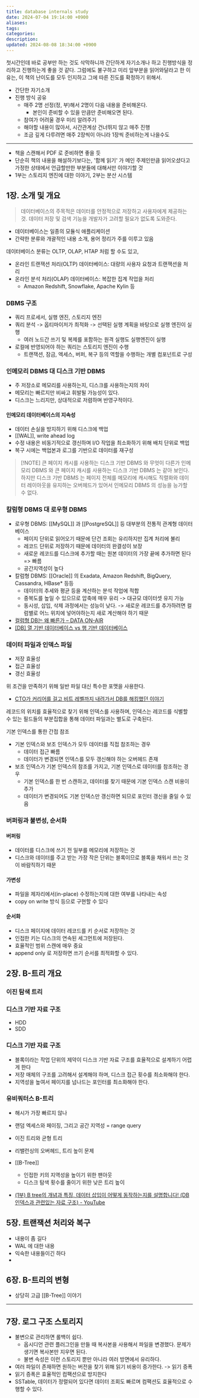 ```yaml
---
title: database internals study
date: 2024-07-04 19:14:00 +0900
aliases: 
tags: 
categories: 
description: 
updated: 2024-08-08 18:34:00 +0900
---
```


첫시간인데 바로 공부만 하는 것도 삭막하니까 간단하게 자기소개나 하고 진행방식을 정리하고 진행하는게 좋을 것 같다. 그럼에도 불구하고 미리 앞부분을 읽어와달라고 한 이유는, 이 책의 난이도를 모두 인지하고 그에 따른 진도를 확정하기 위해서.

- 간단한 자기소개
- 진행 방식 공유
    - 매주 2명 선정(정, 부)해서 2명이 다음 내용을 준비해온다.
        - 본인이 준비할 수 있을 만큼만 준비해오면 된다.
    - 참여가 어려울 경우 미리 알려주기
    - 해야할 내용이 많아서, 시간관계상 건너뛰지 않고 매주 진행
    - 조금 깊게 다루려면 매주 2장씩이 아니라 1장씩 준비하는게 나을수도

---

- 책을 스캔해서 PDF 로 준비하면 좋을 듯
- 단순히 책의 내용을 해설하기보다는, '함께 읽기' 가 메인 주제인만큼 읽어오셨다고 가정한 상태에서 언급할만한 부분들에 대해서만 이야기할 것
- 1부는 스토리지 엔진에 대한 이야기, 2부는 분산 시스템

## 1장. 소개 및 개요

> 데이터베이스의 주목적은 데이터를 안정적으로 저장하고 사용자에게 제공하는 것. 데이터 저장 및 검색 기능을 개발자가 고려할 필요가 없도록 도와준다.

- 데이터베이스는 일종의 모듈식 애플리케이션
- 간략한 분류와 개괄적인 내용 소개, 용어 정리가 주를 이루고 있음

데이터베이스 분류는 OLTP, OLAP, HTAP 처럼 할 수도 있고,

- 온라인 트랜잭션 처리(OLTP) 데이터베이스: 대량의 사용자 요청과 트랜잭션을 처리
- 온라인 분석 처리(OLAP) 데이터베이스: 복잡한 집계 작업을 처리
    - Amazon Redshift, Snowflake, Apache Kylin 등

### DBMS 구조

- 쿼리 프로세서, 실행 엔진, 스토리지 엔진
- 쿼리 분석 -> 옵티마이저가 최적화 -> 선택된 실행 계획을 바탕으로 실행 엔진이 실행
    - 여러 노드간 쓰기 및 복제를 포함하는 원격 실행도 실행엔진이 실행
- 로컬에 반영되어야 하는 쿼리는 스토리지 엔진이 수행
    - 트랜잭션, 잠금, 엑세스, 버퍼, 복구 등의 역할을 수행하는 개별 컴포넌트로 구성

### 인메모리 DBMS 대 디스크 기반 DBMS

- 주 저장소로 메모리를 사용하는지, 디스크를 사용하는지의 차이
- 메모리는 빠르지만 비싸고 휘발될 가능성이 있다.
- 디스크는 느리지만, 상대적으로 저렴하며 반영구적이다.

#### 인메모리 데이터베이스의 지속성

- 데이터 손실을 방지하기 위해 디스크에 백업
- [[WAL]], write ahead log
- 수정 내용은 비동기적으로 갱신하며 I/O 작업을 최소화하기 위해 배치 단위로 백업
- 복구 시에는 백업본과 로그를 기반으로 데이터를 재구성

> [!NOTE] 큰 페이지 캐시를 사용하는 디스크 기반 DBMS 와 무엇이 다른가
> 인메모리 DBMS 와 큰 페이지 캐시를 사용하는 디스크 기반 DBMS 는 같아 보인다. 하지만 디스크 기반 DBMS 는 페이지 전체를 메모리에 캐시해도 직렬화와 데이터 레이아웃을 유지하는 오버헤드가 있어서 인메모리 DBMS 의 성능을 능가할 수 없다.

### 칼럼형 DBMS 대 로우형 DBMS

- 로우형 DBMS: [[MySQL]] 과 [[PostgreSQL]] 등 대부분의 전통적 관계형 데이터베이스
    - 페이지 단위로 읽어오기 때문에 단건 조회는 유리하지만 집계 처리에 불리
    - 레코드 단위로 저장하기 때문에 데이터의 완결성이 보장
    - 새로운 레코드를 디스크에 추가할 때는 원본 데이터의 가장 끝에 추가하면 된다 => 빠름
    - 공간지역성이 높다
- 칼럼형 DBMS: [[Oracle]] 의 Exadata, Amazon Redshift, BigQuery, Cassandra, HBase* 등등
    - 데이터의 추세와 평균 등을 계산하는 분석 작업에 적합
    - 중복도를 높일 수 있으므로 압축에 매우 유리 -> 대규모 데이터셋 유지 가능
    - 동시성, 삽입, 삭제 과정에서는 성능이 낮다. -> 새로운 레코드를 추가하려면 컬럼별로 어느 위치에 넣어야하는지 새로 계산해야 하기 때문
- [컬럼형 DB는 왜 빠른가 – DATA ON-AIR](https://dataonair.or.kr/db-tech-reference/d-lounge/expert-column/?mod=document&uid=52606)
- [\[DB\] 열 기반 데이터베이스 vs 행 기반 데이터베이스](https://chaarlie.tistory.com/674)

### 데이터 파일과 인덱스 파일

- 저장 효율성
- 접근 효율성
- 갱신 효율성

위 조건을 만족하기 위해 일반 파일 대신 특수한 포맷을 사용한다.

- [CTO가 커리어를 걸고 비트 레벨까지 내려가서 DB를 해킹했던 이야기](https://tech.devsisters.com/posts/bit-level-database-hacking/)

레코드의 위치를 효율적으로 찾기 위해 인덱스를 사용하며, 인덱스는 레코드를 식별할 수 있는 필드들의 부분집합을 통해 데이터 파일과는 별도로 구축된다.

기본 인덱스를 통한 간접 참조

- 기본 인덱스와 보조 인덱스가 모두 데이터를 직접 참조하는 경우
    - 데이터 접근 빠름
    - 데이터가 변경되면 인덱스를 모두 갱신해야 하는 오버헤드 존재
- 보조 인덱스가 기본 인덱스의 참조를 가지고, 기본 인덱스로 데이터를 참조하는 경우
    - 기본 인덱스를 한 번 스캔하고, 데이터를 찾기 때문에 기본 인덱스 스캔 비용이 추가
    - 데이터가 변경되어도 기본 인덱스만 갱신하면 되므로 포인터 갱신을 줄일 수 있음

### 버퍼링과 불변성, 순서화

#### 버퍼링

- 데이터를 디스크에 쓰기 전 일부를 메모리에 저장하는 것
- 디스크와 데이터를 주고 받는 가장 작은 단위는 블록이므로 블록을 채워서 쓰는 것이 바람직하기 때문

#### 가변성

- 파일을 제자리에서(in-place) 수정하는지에 대한 여부를 나타내는 속성
- copy on write 방식 등으로 구현할 수 있다

#### 순서화

- 디스크 페이지에 데이터 레코드를 키 순서로 저장하는 것
- 인접한 키는 디스크의 연속된 세그먼트에 저장된다.
- 효율적인 범위 스캔에 매우 중요
- append only 로 저장하면 쓰기 순서를 최적화할 수 있다.

## 2장. B-트리 개요

### 이진 탐색 트리

### 디스크 기반 자료 구조

- HDD
- SDD

### 디스크 기반 자료 구조

- 블록이라는 작업 단위의 제약이 디스크 기반 자료 구조를 효율적으로 설계하기 어렵게 한다
- 저장 매체의 구조를 고려해서 설계해야 하며, 디스크 접근 횟수를 최소화해야 한다.
- 지역성을 높여서 페이지를 넘나드는 포인터를 최소화해야 한다.

### 유비쿼터스 B-트리

- 해시가 가장 빠르지 않나
- 랜덤 엑세스와 페이징, 그리고 공간 지역성 = range query
- 이진 트리와 균형 트리
- 리밸런싱의 오버헤드, 트리 높이 문제
- [[B-Tree]]
    - 인접한 키의 지역성을 높이기 위한 팬아웃
    - 디스크 탐색 횟수를 줄이기 위한 낮은 트리 높이

- [(1부) B tree의 개념과 특징, 데이터 삽입이 어떻게 동작하는지를 설명합니다! (DB 인덱스과 관련있는 자료 구조) - YouTube](https://www.youtube.com/watch?v=bqkcoSm_rCs)

## 5장. 트랜잭션 처리와 복구

- 내용이 좀 길다
- WAL 에 대한 내용
- 익숙한 내용들이긴 하다
- 

## 6장. B-트리의 변형

- 상당히 고급 [[B-Tree]] 이야기

---

## 7장. 로그 구조 스토리지

- 불변으로 관리하면 롤백이 쉽다.
    - 옵시디언 관련 플러그인을 만들 때 복사본을 사용해서 파일을 변경했다. 문제가 생기면 복사본만 지우면 된다.
    - 불변 속성은 이런 스토리지 뿐만 아니라 여러 방면에서 유리하다.
- 여러 파일이 존재하면 원하는 버전을 찾기 위해 읽기 비용이 증가한다. -> 읽기 증폭
- 읽기 증폭은 효율적인 컴팩션으로 방지한다
- SSTable, 데이터가 정렬되어 있다면 데이터 조회도 빠르며 컴팩션도 효율적으로 수행할 수 있다.